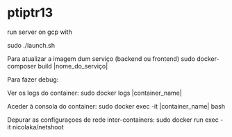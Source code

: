 # ptiptr13

run server on gcp with 

sudo ./launch.sh



Para atualizar a imagem dum serviço (backend ou frontend)
sudo docker-composer build |nome_do_serviço| 

Para fazer debug:

Ver os logs do container:
sudo docker logs |container_name|

Aceder à consola do container:
sudo docker exec -it |container_name| bash

Depurar as configuraçoes de rede inter-containers:
sudo docker run exec -it nicolaka/netshoot


